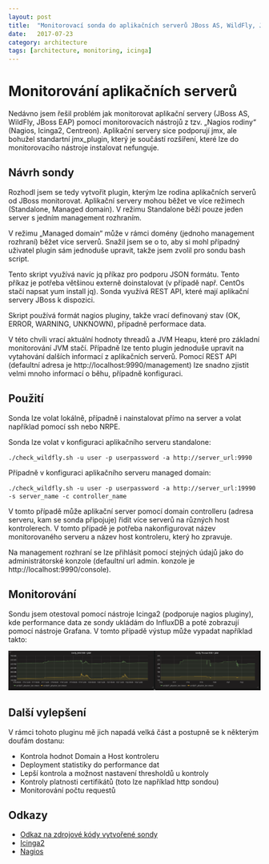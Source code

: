 ```yaml
---
layout: post
title:  "Monitorovací sonda do aplikačních serverů JBoss AS, WildFly, JBoss EAP"
date:   2017-07-23
category: architecture
tags: [architecture, monitoring, icinga]
---
```


# Monitorování aplikačních serverů

Nedávno jsem řešil problém jak monitorovat aplikační servery (JBoss AS, WildFly, JBoss EAP) pomocí monitorovacích nástrojů z tzv. „Nagios rodiny“ (Nagios, Icinga2, Centreon). Aplikační servery sice podporují jmx, ale bohužel standartní jmx\_plugin, který je součástí rozšíření, které lze do monitorovacího nástroje instalovat nefunguje.  


## Návrh sondy
Rozhodl jsem se tedy vytvořit plugin, kterým lze rodina aplikačních serverů od JBoss monitorovat. Aplikační servery mohou běžet ve více režimech (Standalone, Managed domain). V režimu Standalone běží pouze jeden server s jedním management rozhraním.

V režimu „Managed domain“ může v rámci domény (jednoho management rozhraní) běžet více serverů. Snažil jsem se o to, aby si mohl případný uživatel plugin sám jednoduše upravit, takže jsem zvolil pro sondu bash script. 

Tento skript využívá navíc jq příkaz pro podporu JSON formátu. Tento příkaz je potřeba většinou externě doinstalovat (v případě např. CentOs stačí napsat yum install jq). Sonda využívá REST API, které mají aplikační servery JBoss k dispozici. 

Skript používá formát nagios pluginy, takže vrací definovaný stav (OK, ERROR, WARNING, UNKNOWN), případně performace data. 

V této chvíli vrací aktuální hodnoty threadů a JVM Heapu, které pro základní monitorování JVM stačí. Případně lze tento plugin jednoduše upravit na vytahování dalších informací z aplikačních serverů. Pomocí REST API (defaultní adresa je http://localhost:9990/management) lze snadno zjistit velmi mnoho informací o běhu, případně konfiguraci. 


## Použití 
Sonda lze volat lokálně, případně i nainstalovat přímo na server a volat například pomocí ssh nebo NRPE. 

Sonda lze volat v konfiguraci aplikačního serveru standalone:
```shell
./check_wildfly.sh -u user -p userpassword -a http://server_url:9990 
```

Případně  v konfiguraci aplikačního serveru managed domain:
```shell
./check_wildfly.sh -u user -p userpassword -a http://server_url:19990 -s server_name -c controller_name 
```
V tomto případě může aplikační server pomocí domain controlleru (adresa serveru, kam se sonda připojuje) řidit více serverů na různých host kontrolerech. V tomto případě je potřeba nakonfigurovat název monitorovaného serveru a název host kontroleru, který ho zpravuje.

Na management rozhraní se lze přihlásit pomocí stejných údajů jako do administrátorské konzole (defaultní url admin. konzole je http://localhost:9990/console).

## Monitorování 
Sondu jsem otestoval pomocí nástroje Icinga2 (podporuje nagios pluginy), kde performance data ze sondy ukládám do InfluxDB a poté zobrazují pomocí nástroje Grafana.
V tomto případě výstup může vypadat například takto:

![Grafana JBoss plugin](/public/plugin/grafana.png "Grafana JBoss plugin")


## Další vylepšení
V rámci tohoto pluginu mě jich napadá velká část a postupně se k některým doufám dostanu:

* Kontrola hodnot Domain a Host kontroleru
* Deployment statistiky do performance dat
* Lepší kontrola a možnost nastavení thresholdů u kontroly
* Kontroly platnosti certifikátů (toto lze například http sondou)
* Monitorování počtu requestů 

## Odkazy 

* [Odkaz na zdrojové kódy vytvořené sondy](https://github.com/vladimirmezera/icinga2-plugins/tree/master/wildfly-plugin)
* [Icinga2](https://www.icinga.com)
* [Nagios](https://www.nagios.org)
